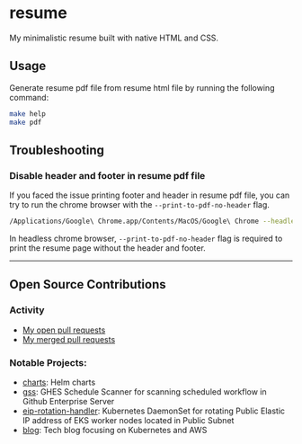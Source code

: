 # resume

My minimalistic resume built with native HTML and CSS.

## Usage

Generate resume pdf file from resume html file by running the following command:

```bash
make help
make pdf
```

## Troubleshooting

### Disable header and footer in resume pdf file

If you faced the issue printing footer and header in resume pdf file, you can try to run the chrome browser with the `--print-to-pdf-no-header` flag.

```bash
/Applications/Google\ Chrome.app/Contents/MacOS/Google\ Chrome --headless --disable-gpu --print-to-pdf-no-header --print-to-pdf=$(OUTPUT_PDF) $(RESUME_HTML)
```

In headless chrome browser, `--print-to-pdf-no-header` flag is required to print the resume page without the header and footer.

---

## Open Source Contributions

### Activity

- [My open pull requests](https://github.com/pulls?q=is%3Aopen+is%3Apr+author%3Ayounsl+archived%3Afalse+-org%3Ayounsl)
- [My merged pull requests](https://github.com/pulls?q=is%3Apr+author%3Ayounsl+archived%3Afalse+-org%3Ayounsl+-org%3Acontainerelic+is%3Amerged+)

### Notable Projects:

- [charts](https://younsl.github.io/charts): Helm charts
- [gss](https://github.com/containerelic/gss): GHES Schedule Scanner for scanning scheduled workflow in Github Enterprise Server
- [eip-rotation-handler](https://github.com/younsl/box/tree/main/box/kubernetes/eip-rotation-handler): Kubernetes DaemonSet for rotating Public Elastic IP address of EKS worker nodes located in Public Subnet
- [blog](https://younsl.github.io/): Tech blog focusing on Kubernetes and AWS